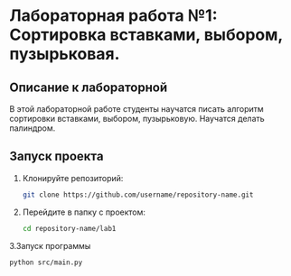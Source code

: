 # Лабораторная работа №1: Сортировка вставками, выбором, пузырьковая.

## Описание к лабораторной
В этой лабораторной работе студенты научатся писать алгоритм cортировки вставками, выбором, пузырьковую. Научатся делать палиндром.

## Запуск проекта
1. Клонируйте репозиторий:
   ```bash
   git clone https://github.com/username/repository-name.git
   ```
2. Перейдите в папку с проектом:
   ```bash
   cd repository-name/lab1
   ```
3.Запуск программы
   ```bash
   python src/main.py
   ```
